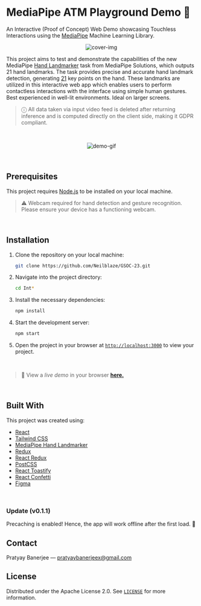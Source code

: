 # MediaPipe ATM Playground Demo 🏧 

An Interactive (Proof of Concept) Web Demo showcasing Touchless Interactions using the [MediaPipe](https://developers.google.com/mediapipe/) Machine Learning Library. 


<p align="center">
<img src="https://user-images.githubusercontent.com/48355572/260814196-59795e6f-196d-4b97-b0cd-40cec4d365df.png" alt="cover-img">
</p>


This project aims to test and demonstrate the capabilities of the new MediaPipe [Hand Landmarker](https://developers.google.com/mediapipe/api/solutions/js/tasks-vision.handlandmarker) task from MediaPipe Solutions, which outputs 21 hand landmarks. The task provides precise and accurate hand landmark detection, generating [21](https://developers.google.com/mediapipe/solutions/vision/hand_landmarker#models) key points on the hand. These landmarks are utilized in this interactive web app which enables users to perform contactless interactions with the interface using simple human gestures. Best experienced in well-lit environments. Ideal on larger screens.

> ⓘ All data taken via input video feed is deleted after returning inference and is computed directly on the client side, making it GDPR compliant.


<br/>

<p align="center">
<img src="https://user-images.githubusercontent.com/48355572/260842692-34bcee72-228a-4b24-84be-146c4973bd18.gif" alt="demo-gif">
</p>

<br/>


## Prerequisites
This project requires [Node.js](https://nodejs.org/en/download) to be installed on your local machine.

> ⚠️ Webcam required for hand detection and gesture recognition. Please ensure your device has a functioning webcam.


<br/>


## Installation

1. Clone the repository on your local machine:
    ```sh
    git clone https://github.com/Neilblaze/GSOC-23.git
    ```

2. Navigate into the project directory:
    ```sh
    cd Int*
    ```

3. Install the necessary dependencies:
    ```sh
    npm install
    ```

4. Start the development server:
    ```sh
    npm start
    ```

5. Open the project in your browser at [`http://localhost:3000`](http://localhost:3000) to view your project.


<br/>


> 🚀 View a _live demo_ in your browser [**here.**](https://atm-playground.netlify.app) 


<br/>


## Built With
This project was created using:

- [React](https://react.dev/)
- [Tailwind CSS](https://tailwindcss.com/)
- [MediaPipe Hand Landmarker](https://developers.google.com/mediapipe/api/solutions/js/tasks-vision.handlandmarker)
- [Redux](https://redux.js.org/)
- [React Redux](https://react-redux.js.org/)
- [PostCSS](https://postcss.org/)
- [React Toastify](https://github.com/fkhadra/react-toastify/)
- [React Confetti](https://github.com/alampros/react-confetti/)
- [Figma](https://www.figma.com/)


<br/>


### Update (v0.1.1)
Precaching is enabled! Hence, the app will work offline after the first load. 🎉

## Contact
Pratyay Banerjee — [pratyaybanerjeex@gmail.com](mailto:pratyaybanerjeex@gmail.com)

## License
Distributed under the Apache License 2.0. See [`LICENSE`](./LICENSE) for more information.